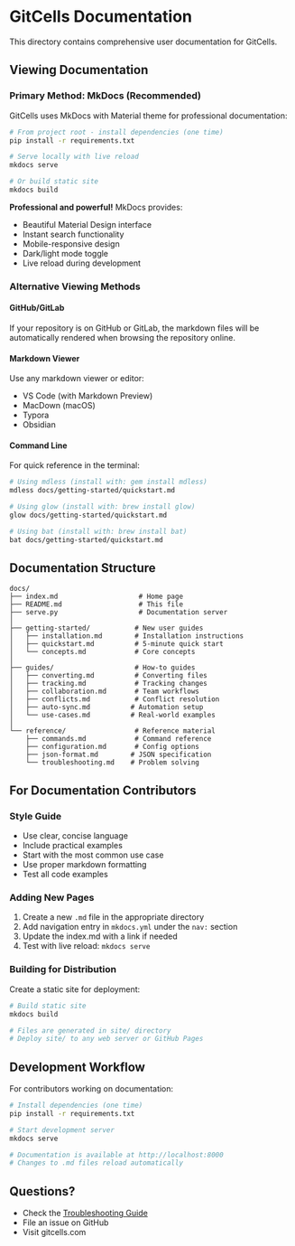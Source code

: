 # GitCells Documentation

This directory contains comprehensive user documentation for GitCells.

## Viewing Documentation

### Primary Method: MkDocs (Recommended)

GitCells uses MkDocs with Material theme for professional documentation:

```bash
# From project root - install dependencies (one time)
pip install -r requirements.txt

# Serve locally with live reload
mkdocs serve

# Or build static site
mkdocs build
```

**Professional and powerful!** MkDocs provides:
- Beautiful Material Design interface
- Instant search functionality
- Mobile-responsive design
- Dark/light mode toggle
- Live reload during development

### Alternative Viewing Methods

#### GitHub/GitLab
If your repository is on GitHub or GitLab, the markdown files will be automatically rendered when browsing the repository online.

#### Markdown Viewer
Use any markdown viewer or editor:
- VS Code (with Markdown Preview)
- MacDown (macOS)
- Typora
- Obsidian

#### Command Line
For quick reference in the terminal:

```bash
# Using mdless (install with: gem install mdless)
mdless docs/getting-started/quickstart.md

# Using glow (install with: brew install glow)
glow docs/getting-started/quickstart.md

# Using bat (install with: brew install bat)
bat docs/getting-started/quickstart.md
```

## Documentation Structure

```
docs/
├── index.md                    # Home page
├── README.md                   # This file
├── serve.py                    # Documentation server
│
├── getting-started/           # New user guides
│   ├── installation.md        # Installation instructions
│   ├── quickstart.md          # 5-minute quick start
│   └── concepts.md            # Core concepts
│
├── guides/                    # How-to guides
│   ├── converting.md          # Converting files
│   ├── tracking.md            # Tracking changes
│   ├── collaboration.md       # Team workflows
│   ├── conflicts.md           # Conflict resolution
│   ├── auto-sync.md          # Automation setup
│   └── use-cases.md          # Real-world examples
│
└── reference/                 # Reference material
    ├── commands.md            # Command reference
    ├── configuration.md       # Config options
    ├── json-format.md        # JSON specification
    └── troubleshooting.md    # Problem solving
```

## For Documentation Contributors

### Style Guide

- Use clear, concise language
- Include practical examples
- Start with the most common use case
- Use proper markdown formatting
- Test all code examples

### Adding New Pages

1. Create a new `.md` file in the appropriate directory
2. Add navigation entry in `mkdocs.yml` under the `nav:` section
3. Update the index.md with a link if needed
4. Test with live reload: `mkdocs serve`

### Building for Distribution

Create a static site for deployment:

```bash
# Build static site
mkdocs build

# Files are generated in site/ directory
# Deploy site/ to any web server or GitHub Pages
```

## Development Workflow

For contributors working on documentation:

```bash
# Install dependencies (one time)
pip install -r requirements.txt

# Start development server
mkdocs serve

# Documentation is available at http://localhost:8000
# Changes to .md files reload automatically
```

## Questions?

- Check the [Troubleshooting Guide](reference/troubleshooting.md)
- File an issue on GitHub
- Visit gitcells.com